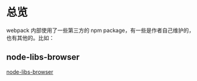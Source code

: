 # 总览

webpack 内部使用了一些第三方的 npm package，有一些是作者自己维护的，也有其他的。比如：

## node-libs-browser

[node-libs-browser](./node-libs-browser.md)